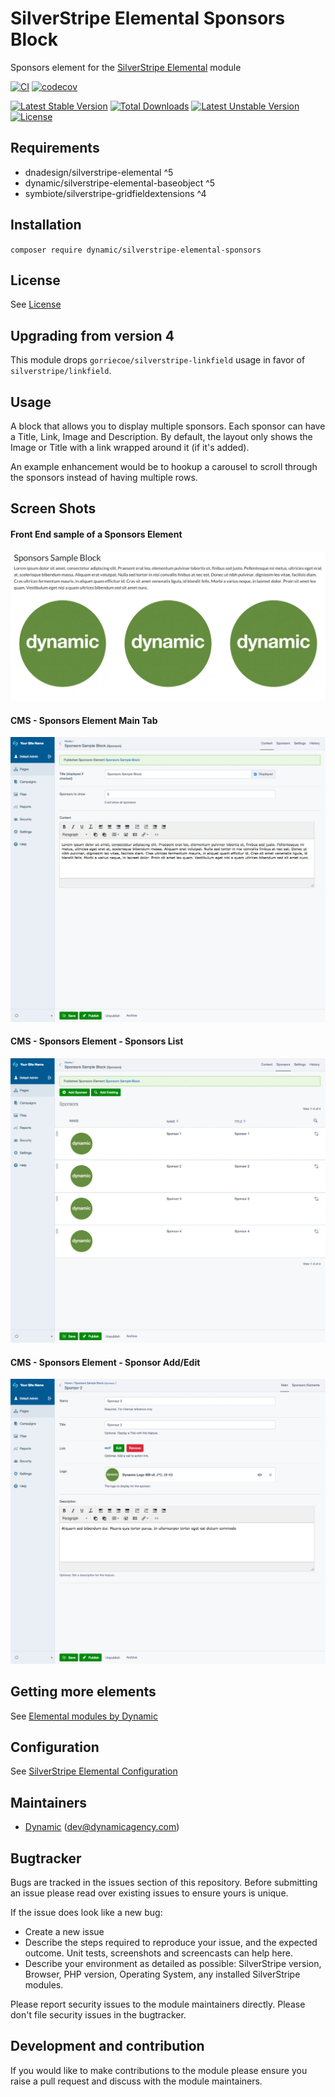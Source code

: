 # SilverStripe Elemental Sponsors Block

Sponsors element for the [SilverStripe Elemental](https://github.com/dnadesign/silverstripe-elemental) module

[![CI](https://github.com/dynamic/silverstripe-elemental-sponsors/actions/workflows/ci.yml/badge.svg)](https://github.com/dynamic/silverstripe-elemental-sponsors/actions/workflows/ci.yml)
[![codecov](https://codecov.io/gh/dynamic/silverstripe-elemental-sponsors/branch/master/graph/badge.svg)](https://codecov.io/gh/dynamic/silverstripe-elemental-sponsors)

[![Latest Stable Version](https://poser.pugx.org/dynamic/silverstripe-elemental-sponsors/v/stable)](https://packagist.org/packages/dynamic/silverstripe-elemental-sponsors)
[![Total Downloads](https://poser.pugx.org/dynamic/silverstripe-elemental-sponsors/downloads)](https://packagist.org/packages/dynamic/silverstripe-elemental-sponsors)
[![Latest Unstable Version](https://poser.pugx.org/dynamic/silverstripe-elemental-sponsors/v/unstable)](https://packagist.org/packages/dynamic/silverstripe-elemental-sponsors)
[![License](https://poser.pugx.org/dynamic/silverstripe-elemental-sponsors/license)](https://packagist.org/packages/dynamic/silverstripe-elemental-sponsors)

## Requirements

* dnadesign/silverstripe-elemental ^5
* dynamic/silverstripe-elemental-baseobject ^5
* symbiote/silverstripe-gridfieldextensions ^4

## Installation

`composer require dynamic/silverstripe-elemental-sponsors`

## License

See [License](LICENSE.md)

## Upgrading from version 4

This module drops `gorriecoe/silverstripe-linkfield` usage in favor of `silverstripe/linkfield`.

## Usage

A block that allows you to display multiple sponsors. Each sponsor can have a Title, Link, Image and Description. By default, the layout only shows the Image or Title with a link wrapped around it (if it's added).

An example enhancement would be to hookup a carousel to scroll through the sponsors instead of having multiple rows.

## Screen Shots

#### Front End sample of a Sponsors Element
![Front End sample of a Sponsors Element](./docs/en/_images/sponsors-block-sample.jpg)

#### CMS - Sponsors Element Main Tab
![CMS - Sponsors Element Main Tab](./docs/en/_images/sponsors-block-cms.jpg)

#### CMS - Sponsors Element - Sponsors List
![CMS - Sponsors Element Main Tab](./docs/en/_images/sponsors-block-cms-sponsors-list.jpg)

#### CMS - Sponsors Element - Sponsor Add/Edit
![CMS - Sponsors Element Main Tab](./docs/en/_images/sponsors-block-cms-sponsor.jpg)


## Getting more elements

See [Elemental modules by Dynamic](https://github.com/orgs/dynamic/repositories?q=elemental&type=all&language=&sort=)

## Configuration

See [SilverStripe Elemental Configuration](https://github.com/silverstripe/silverstripe-elemental#configuration)

## Maintainers

*  [Dynamic](https://www.dynamicagency.com) (<dev@dynamicagency.com>)

## Bugtracker
Bugs are tracked in the issues section of this repository. Before submitting an issue please read over
existing issues to ensure yours is unique.

If the issue does look like a new bug:

- Create a new issue
- Describe the steps required to reproduce your issue, and the expected outcome. Unit tests, screenshots
  and screencasts can help here.
- Describe your environment as detailed as possible: SilverStripe version, Browser, PHP version,
  Operating System, any installed SilverStripe modules.

Please report security issues to the module maintainers directly. Please don't file security issues in the bugtracker.

## Development and contribution
If you would like to make contributions to the module please ensure you raise a pull request and discuss with the module maintainers.
